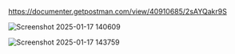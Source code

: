https://documenter.getpostman.com/view/40910685/2sAYQakr9S

![Screenshot 2025-01-17 140609](https://github.com/user-attachments/assets/317567b2-be74-4ccf-82ed-fc3e0e3381b2)

![Screenshot 2025-01-17 143759](https://github.com/user-attachments/assets/ee7d1f24-6ae0-43b9-b688-834a718d9087)

